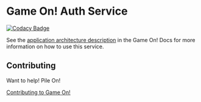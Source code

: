 # Game On! Auth Service 

[![Codacy Badge](https://api.codacy.com/project/badge/Grade/bfd8ece69df0405eb5165f00fefc087e)](https://www.codacy.com/app/gameontext/gameon-auth?utm_source=github.com&amp;utm_medium=referral&amp;utm_content=gameontext/gameon-auth&amp;utm_campaign=Badge_Grade)

See the [application architecture description](https://gameontext.gitbooks.io/gameon-gitbook/content/microservices/) in the Game On! Docs for more information on how to use this service.

## Contributing

Want to help! Pile On! 

[Contributing to Game On!](CONTRIBUTING.md)
